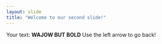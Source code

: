 ```yaml
---
layout: slide
title: "Welcome to our second slide!"
---
```

Your text: **WAJOW BUT BOLD**
Use the left arrow to go back!
